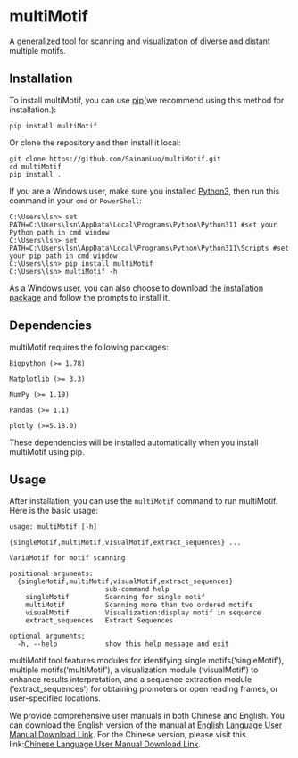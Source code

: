 # multiMotif
 A generalized tool for scanning and visualization of diverse and distant multiple motifs.

## Installation

To install multiMotif, you can use [pip](https://pip.pypa.io/en/stable/installation/)(we recommend using this method for installation.):

```
pip install multiMotif
```


Or clone the repository and then install it local:

```
git clone https://github.com/SainanLuo/multiMotif.git
cd multiMotif
pip install .
```

If you are a Windows user, make sure you installed [Python3](https://www.python.org/downloads/), then run this command in your `cmd` or `PowerShell`:

```
C:\Users\lsn> set PATH=C:\Users\lsn\AppData\Local\Programs\Python\Python311 #set your Python path in cmd window
C:\Users\lsn> set PATH=C:\Users\lsn\AppData\Local\Programs\Python\Python311\Scripts #set your pip path in cmd window
C:\Users\lsn> pip install multiMotif
C:\Users\lsn> multiMotif -h
```

As a Windows user, you can also choose to download [the installation package](https://github.com/SainanLuo/multiMotif/releases/download/v1.2.5/multiMotif.exe) and follow the prompts to install it.

## Dependencies

multiMotif requires the following packages:

`Biopython (>= 1.78)`

`Matplotlib (>= 3.3)`

`NumPy (>= 1.19)`

`Pandas (>= 1.1)`

`plotly (>=5.18.0)`

These dependencies will be installed automatically when you install multiMotif using pip.

## Usage

After installation, you can use the `multiMotif` command to run multiMotif. Here is the basic usage:

```
usage: multiMotif [-h]
                  {singleMotif,multiMotif,visualMotif,extract_sequences} ...

VariaMotif for motif scanning

positional arguments:
  {singleMotif,multiMotif,visualMotif,extract_sequences}
                        sub-command help
    singleMotif         Scanning for single motif
    multiMotif          Scanning more than two ordered motifs
    visualMotif         Visualization:display motif in sequence
    extract_sequences   Extract Sequences

optional arguments:
  -h, --help            show this help message and exit
```

multiMotif tool features modules for identifying single motifs(‘singleMotif’), multiple motifs(‘multiMotif’), a visualization module (‘visualMotif’) to enhance results interpretation, and a sequence extraction module (‘extract_sequences’) for obtaining promoters or open reading frames, or user-specified locations. 


We provide comprehensive user manuals in both Chinese and English. You can download the English version of the manual at [English Language User Manual Download Link](https://github.com/SainanLuo/multiMotif/releases/download/v1.2.5/multiMotif_Installation_UsageInstructions_EnglishLanguage.pdf). For the Chinese version, please visit this link:[Chinese Language User Manual Download Link](https://github.com/SainanLuo/multiMotif/releases/download/v1.2.5/multiMotif_Installation_UsageInstructions_ChineseLanguage.pdf).


